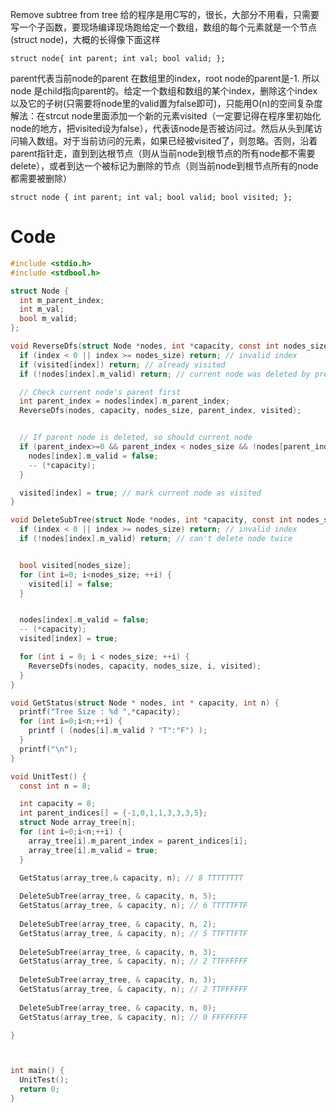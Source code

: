 Remove subtree from tree 给的程序是用C写的，很长，大部分不用看，只需要写一个子函数，要现场编译现场跑给定一个数组，数组的每个元素就是一个节点(struct node)，大概的长得像下面这样 

```
struct node{ int parent; int val; bool valid; }; 
```
parent代表当前node的parent 在数组里的index，root node的parent是-1. 所以node 是child指向parent的。给定一个数组和数组的某个index，删除这个index以及它的子树(只需要将node里的valid置为false即可)，只能用O(n)的空间复杂度 解法：在strcut node里面添加一个新的元素visited（一定要记得在程序里初始化node的地方，把visited设为false），代表该node是否被访问过。然后从头到尾访问输入数组。对于当前访问的元素，如果已经被visited了，则忽略。否则，沿着parent指针走，直到到达根节点（则从当前node到根节点的所有node都不需要delete），或者到达一个被标记为删除的节点（则当前node到根节点所有的node都需要被删除） 

```
struct node { int parent; int val; bool valid; bool visited; }; 
```


# Code

```c
#include <stdio.h>
#include <stdbool.h>

struct Node {
  int m_parent_index;
  int m_val;
  bool m_valid;
};

void ReverseDfs(struct Node *nodes, int *capacity, const int nodes_size, const int index, bool* visited) {
  if (index < 0 || index >= nodes_size) return; // invalid index
  if (visited[index]) return; // already visited
  if (!nodes[index].m_valid) return; // current node was deleted by previous operation

  // Check current node's parent first
  int parent_index = nodes[index].m_parent_index;
  ReverseDfs(nodes, capacity, nodes_size, parent_index, visited);


  // If parent node is deleted, so should current node
  if (parent_index>=0 && parent_index < nodes_size && !nodes[parent_index].m_valid) {
    nodes[index].m_valid = false;
    -- (*capacity);
  }

  visited[index] = true; // mark current node as visited
}

void DeleteSubTree(struct Node *nodes, int *capacity, const int nodes_size, const int index) {
  if (index < 0 || index >= nodes_size) return; // invalid index
  if (!nodes[index].m_valid) return; // can't delete node twice


  bool visited[nodes_size];
  for (int i=0; i<nodes_size; ++i) {
    visited[i] = false;
  }


  nodes[index].m_valid = false;
  -- (*capacity);
  visited[index] = true;

  for (int i = 0; i < nodes_size; ++i) {
    ReverseDfs(nodes, capacity, nodes_size, i, visited);
  }
}

void GetStatus(struct Node * nodes, int * capacity, int n) {
  printf("Tree Size : %d ",*capacity);
  for (int i=0;i<n;++i) {
    printf ( (nodes[i].m_valid ? "T":"F") );
  }
  printf("\n");
}

void UnitTest() {
  const int n = 8;

  int capacity = 8;
  int parent_indices[] = {-1,0,1,1,3,3,3,5};
  struct Node array_tree[n];
  for (int i=0;i<n;++i) {
    array_tree[i].m_parent_index = parent_indices[i];
    array_tree[i].m_valid = true;
  }

  GetStatus(array_tree,& capacity, n); // 8 TTTTTTTT
  
  DeleteSubTree(array_tree, & capacity, n, 5);
  GetStatus(array_tree, & capacity, n); // 6 TTTTTFTF
  
  DeleteSubTree(array_tree, & capacity, n, 2);
  GetStatus(array_tree, & capacity, n); // 5 TTFTTFTF
  
  DeleteSubTree(array_tree, & capacity, n, 3);
  GetStatus(array_tree, & capacity, n); // 2 TTFFFFFF
  
  DeleteSubTree(array_tree, & capacity, n, 3);
  GetStatus(array_tree, & capacity, n); // 2 TTFFFFFF
  
  DeleteSubTree(array_tree, & capacity, n, 0);
  GetStatus(array_tree, & capacity, n); // 0 FFFFFFFF

}



int main() {
  UnitTest();
  return 0;
}
```
